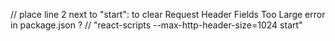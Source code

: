 // place line 2 next to "start": to clear Request Header Fields Too Large error in package.json ?
// "react-scripts --max-http-header-size=1024 start"  